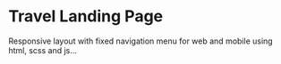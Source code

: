 # Travel Landing Page

Responsive layout with fixed navigation menu
for web and mobile
using html, scss and js...